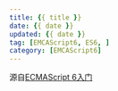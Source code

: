 ```yaml
---
title: {{ title }}
date: {{ date }}
updated: {{ date }}
tag: [EMCAScript6, ES6, ]
category: [EMCAScript6]
---
```

源自[ECMAScript 6入门](http://es6.ruanyifeng.com/)
